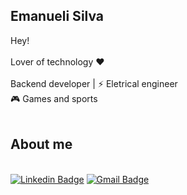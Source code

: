## Emanueli Silva

Hey!
<br/>
<br/> Lover of technology :heart:
<br/>
<br/> Backend developer  | :zap: Eletrical engineer 
<br/> :video_game: Games and sports 
<br/>
<br/>
## About me
<br/> [![Linkedin Badge](https://img.shields.io/badge/-LinkedIn-blue?style=flat-square&logo=Linkedin&logoColor=white&link=lhttps://www.linkedin.com/in/emanueli-santos-da-silva-66a76525/)](https://www.linkedin.com/in/emanueli-santos-da-silva-66a76525/) [![Gmail Badge](https://img.shields.io/badge/-Gmail-c14438?style=flat-square&logo=Gmail&logoColor=white&link=mailto:emanuelissilva@hotmail.com )](mailto:emanuelissilva@hotmail.com )
<br/>
<br/>

